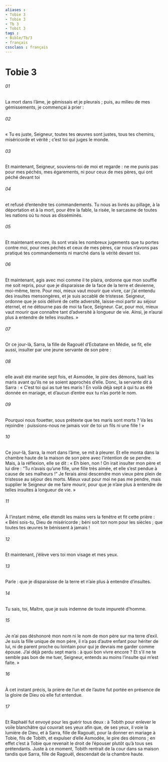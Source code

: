 ```yaml
---
aliases : 
- Tobie 3
- Tobie 3
- Tb 3
- Tobit 3
tags : 
- Bible/Tb/3
- français
cssclass : français
---
```


# Tobie 3

###### 01
La mort dans l’âme, je gémissais et je pleurais ; puis, au milieu de mes gémissements, je commençai à prier :
###### 02
« Tu es juste, Seigneur,
toutes tes œuvres sont justes,
tous tes chemins, miséricorde et vérité ;
c’est toi qui juges le monde.
###### 03
Et maintenant, Seigneur,
souviens-toi de moi et regarde :
ne me punis pas pour mes péchés, mes égarements,
ni pour ceux de mes pères, qui ont péché devant toi
###### 04
et refusé d’entendre tes commandements.
Tu nous as livrés au pillage,
à la déportation et à la mort,
pour être la fable, la risée, le sarcasme
de toutes les nations où tu nous as disséminés.
###### 05
Et maintenant encore, ils sont vrais
les nombreux jugements que tu portes contre moi,
pour mes péchés et ceux de mes pères,
car nous n’avons pas pratiqué tes commandements
ni marché dans la vérité devant toi.
###### 06
Et maintenant, agis avec moi comme il te plaira,
ordonne que mon souffle me soit repris,
pour que je disparaisse de la face de la terre
et devienne, moi-même, terre.
Pour moi, mieux vaut mourir que vivre,
car j’ai entendu des insultes mensongères,
et je suis accablé de tristesse.
Seigneur, ordonne
que je sois délivré de cette adversité,
laisse-moi partir au séjour éternel,
et ne détourne pas de moi ta face, Seigneur.
Car, pour moi, mieux vaut mourir
que connaître tant d’adversité à longueur de vie.
Ainsi, je n’aurai plus à entendre
de telles insultes. »
###### 07
Or ce jour-là, Sarra, la fille de Ragouël d’Ecbatane en Médie, se fit, elle aussi, insulter par une jeune servante de son père :
###### 08
elle avait été mariée sept fois, et Asmodée, le pire des démons, tuait les maris avant qu’ils ne se soient approchés d’elle. Donc, la servante dit à Sarra : « C’est toi qui as tué tes maris ! En voilà déjà sept à qui tu as été donnée en mariage, et d’aucun d’entre eux tu n’as porté le nom.
###### 09
Pourquoi nous fouetter, sous prétexte que tes maris sont morts ? Va les rejoindre : puissions-nous ne jamais voir de toi un fils ni une fille ! »
###### 10
Ce jour-là, Sarra, la mort dans l’âme, se mit à pleurer. Et elle monta dans la chambre haute de la maison de son père avec l’intention de se pendre. Mais, à la réflexion, elle se dit : « Eh bien, non ! On irait insulter mon père et lui dire : “Tu n’avais qu’une fille, une fille très aimée, et elle s’est pendue à cause de ses malheurs !” Je ferais ainsi descendre mon vieux père plein de tristesse au séjour des morts. Mieux vaut pour moi ne pas me pendre, mais supplier le Seigneur de me faire mourir, pour que je n’aie plus à entendre de telles insultes à longueur de vie. »
###### 11
À l’instant même, elle étendit les mains vers la fenêtre et fit cette prière :
« Béni sois-tu, Dieu de miséricorde ;
béni soit ton nom pour les siècles ;
que toutes tes œuvres te bénissent à jamais !
###### 12
Et maintenant, j’élève vers toi
mon visage et mes yeux.
###### 13
Parle : que je disparaisse de la terre
et n’aie plus à entendre d’insultes.
###### 14
Tu sais, toi, Maître, que je suis indemne
de toute impureté d’homme.
###### 15
Je n’ai pas déshonoré mon nom
ni le nom de mon père sur ma terre d’exil.
Je suis la fille unique de mon père,
il n’a pas d’autre enfant pour hériter de lui,
ni de parent proche ou lointain
pour qui je devrais me garder comme épouse.
J’ai déjà perdu sept maris :
à quoi bon vivre encore ?
Et s’il ne te semble pas bon de me tuer, Seigneur,
entends au moins l’insulte qui m’est faite. »
###### 16
À cet instant précis, la prière de l’un et de l’autre fut portée en présence de la gloire de Dieu où elle fut entendue.
###### 17
Et Raphaël fut envoyé pour les guérir tous deux : à Tobith pour enlever le voile blanchâtre qui couvrait ses yeux afin que, de ses yeux, il voie la lumière de Dieu, et à Sarra, fille de Ragouël, pour la donner en mariage à Tobie, fils de Tobith, et expulser d’elle Asmodée, le pire des démons ; en effet c’est à Tobie que revenait le droit de l’épouser plutôt qu’à tous ses prétendants.
Juste à ce moment, Tobith rentrait de la cour dans sa maison tandis que Sarra, fille de Ragouël, descendait de la chambre haute.

